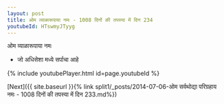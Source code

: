 ```yaml
---
layout: post
title: ओम व्याळारूपाया नमः - 1008 दिनों की तपस्या में दिन 234
youtubeId: HTswmyJTyyg
---
```

 
 
 ओम व्याळारूपाया नमः  
 
 -  जो अधिसेशा मध्ये सर्पाचा आहे 
 
  
 
  
 
 
 
 
 
 


{% include youtubePlayer.html id=page.youtubeId %}
 
[Next]({{ site.baseurl }}{% link  split1/_posts/2014-07-06-ओम सर्वथोद्या परिग्रहाय नमः - 1008 दिनों की तपस्या में दिन 233.md%})
 
